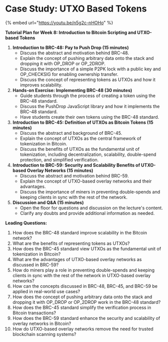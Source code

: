 # Case Study: UTXO Based Tokens

{% embed url="https://youtu.be/n5g2c-nHOHo" %}

**Tutorial Plan for Week 8: Introduction to Bitcoin Scripting and UTXO-based Tokens**

1. **Introduction to BRC-48: Pay to Push Drop (15 minutes)**
   * Discuss the abstract and motivation behind BRC-48.
   * Explain the concept of pushing arbitrary data onto the stack and dropping it with OP\_DROP or OP\_2DROP.
   * Discuss the importance of a simple P2PK lock with a public key and OP\_CHECKSIG for enabling ownership transfer.
   * Discuss the concept of representing tokens as UTXOs and how it improves scalability.
2. **Hands-on Exercise: Implementing BRC-48 (30 minutes)**
   * Guide students through the process of creating a token using the BRC-48 standard.
   * Discuss the PushDrop JavaScript library and how it implements the BRC-48 standard.
   * Have students create their own tokens using the BRC-48 standard.
3. **Introduction to BRC-45: Definition of UTXOs as Bitcoin Tokens (15 minutes)**
   * Discuss the abstract and background of BRC-45.
   * Explain the concept of UTXOs as the central framework of tokenization in Bitcoin.
   * Discuss the benefits of UTXOs as the fundamental unit of tokenization, including decentralization, scalability, double-spend protection, and simplified verification.
4. **Introduction to BRC-59: Security and Scalability Benefits of UTXO-based Overlay Networks (15 minutes)**
   * Discuss the abstract and motivation behind BRC-59.
   * Explain the concept of UTXO-based overlay networks and their advantages.
   * Discuss the importance of miners in preventing double-spends and keeping clients in sync with the rest of the network.
5. **Discussion and Q\&A (15 minutes)**
   * Open the floor for questions and discussion on the lecture's content.
   * Clarify any doubts and provide additional information as needed.

**Leading Questions:**

1. How does the BRC-48 standard improve scalability in the Bitcoin network?
2. What are the benefits of representing tokens as UTXOs?
3. How does the BRC-45 standard view UTXOs as the fundamental unit of tokenization in Bitcoin?
4. What are the advantages of UTXO-based overlay networks as discussed in BRC-59?
5. How do miners play a role in preventing double-spends and keeping clients in sync with the rest of the network in UTXO-based overlay networks?
6. How can the concepts discussed in BRC-48, BRC-45, and BRC-59 be applied in real-world use cases?
7. How does the concept of pushing arbitrary data onto the stack and dropping it with OP\_DROP or OP\_2DROP work in the BRC-48 standard?
8. How does the BRC-45 standard simplify the verification process in Bitcoin transactions?
9. How does the BRC-59 standard enhance the security and scalability of overlay networks in Bitcoin?
10. How do UTXO-based overlay networks remove the need for trusted blockchain scanning systems?
